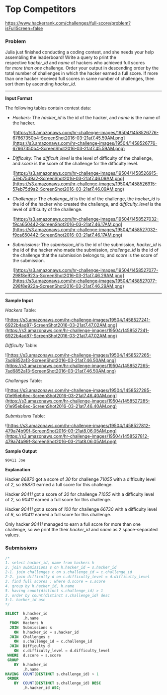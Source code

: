 # Top Competitors

https://www.hackerrank.com/challenges/full-score/problem?isFullScreen=false

### Problem

Julia just finished conducting a coding contest, and she needs your help assembling the leaderboard! Write a query to print the respective *hacker_id* and *name* of hackers who achieved full scores for *more than one* challenge. Order your output in descending order by the total number of challenges in which the hacker earned a full score. If more than one hacker received full scores in same number of challenges, then sort them by ascending *hacker_id*.

---

**Input Format**

The following tables contain contest data:

- *Hackers:* The *hacker_id* is the id of the hacker, and *name* is the name of the hacker.
    
    ![https://s3.amazonaws.com/hr-challenge-images/19504/1458526776-67667350b4-ScreenShot2016-03-21at7.45.59AM.png](https://s3.amazonaws.com/hr-challenge-images/19504/1458526776-67667350b4-ScreenShot2016-03-21at7.45.59AM.png)
    
- *Difficulty:* The *difficult_level* is the level of difficulty of the challenge, and *score* is the score of the challenge for the difficulty level.
    
    ![https://s3.amazonaws.com/hr-challenge-images/19504/1458526915-57eb75d9a2-ScreenShot2016-03-21at7.46.09AM.png](https://s3.amazonaws.com/hr-challenge-images/19504/1458526915-57eb75d9a2-ScreenShot2016-03-21at7.46.09AM.png)
    
- *Challenges:* The *challenge_id* is the id of the challenge, the *hacker_id* is the id of the hacker who created the challenge, and *difficulty_level* is the level of difficulty of the challenge.
    
    ![https://s3.amazonaws.com/hr-challenge-images/19504/1458527032-f9ca650442-ScreenShot2016-03-21at7.46.17AM.png](https://s3.amazonaws.com/hr-challenge-images/19504/1458527032-f9ca650442-ScreenShot2016-03-21at7.46.17AM.png)
    
- *Submissions:* The *submission_id* is the id of the submission, *hacker_id* is the id of the hacker who made the submission, *challenge_id* is the id of the challenge that the submission belongs to, and *score* is the score of the submission.
    
    ![https://s3.amazonaws.com/hr-challenge-images/19504/1458527077-298f8e922a-ScreenShot2016-03-21at7.46.29AM.png](https://s3.amazonaws.com/hr-challenge-images/19504/1458527077-298f8e922a-ScreenShot2016-03-21at7.46.29AM.png)
    

---

**Sample Input**

*Hackers* Table:

![https://s3.amazonaws.com/hr-challenge-images/19504/1458527241-6922b4ad87-ScreenShot2016-03-21at7.47.02AM.png](https://s3.amazonaws.com/hr-challenge-images/19504/1458527241-6922b4ad87-ScreenShot2016-03-21at7.47.02AM.png)

*Difficulty* Table:

![https://s3.amazonaws.com/hr-challenge-images/19504/1458527265-7ad6852a13-ScreenShot2016-03-21at7.46.50AM.png](https://s3.amazonaws.com/hr-challenge-images/19504/1458527265-7ad6852a13-ScreenShot2016-03-21at7.46.50AM.png)

*Challenges* Table:

![https://s3.amazonaws.com/hr-challenge-images/19504/1458527285-01e95eb6ec-ScreenShot2016-03-21at7.46.40AM.png](https://s3.amazonaws.com/hr-challenge-images/19504/1458527285-01e95eb6ec-ScreenShot2016-03-21at7.46.40AM.png)

*Submissions* Table:

![https://s3.amazonaws.com/hr-challenge-images/19504/1458527812-479a74b99f-ScreenShot2016-03-21at8.06.05AM.png](https://s3.amazonaws.com/hr-challenge-images/19504/1458527812-479a74b99f-ScreenShot2016-03-21at8.06.05AM.png)

**Sample Output**

`90411 Joe`

**Explanation**

Hacker *86870* got a score of *30* for challenge *71055* with a difficulty level of *2*, so *86870* earned a full score for this challenge.

Hacker *90411* got a score of *30* for challenge *71055* with a difficulty level of *2*, so *90411* earned a full score for this challenge.

Hacker *90411* got a score of *100* for challenge *66730* with a difficulty level of *6*, so *90411* earned a full score for this challenge.

Only hacker *90411* managed to earn a full score for more than one challenge, so we print the their *hacker_id* and *name* as 2 space-separated values.

### Submissions

```sql
/*
1. select hacker_id, name from hackers h
2. join submissions s on h.hacker_id = s.hacker_id
2-1. join challenges c on s.challenge_id = c.challenge_id
2-2. join difficulty d on c.difficulty_level = d.difficulty_level
3. find full scores : where d.score = s.score
4. group by h.hacker_id, h.name
5. having count(distinct s.challenge_id) > 1
3. order by count(distinct s.challenge_id) desc
3-1. hacker_id asc
*/

SELECT  h.hacker_id
        ,h.name
  FROM  Hackers h
  JOIN  Submissions s
    ON  h.hacker_id = s.hacker_id
  JOIN  Challenges c
    ON  s.challenge_id = c.challenge_id
  JOIN  Difficulty d
    ON  c.difficulty_level = d.difficulty_level
 WHERE  d.score = s.score
 GROUP
    BY  h.hacker_id
        ,h.name
HAVING  COUNT(DISTINCT s.challenge_id) > 1
 ORDER
    BY  COUNT(DISTINCT s.challenge_id) DESC
        ,h.hacker_id ASC;
```